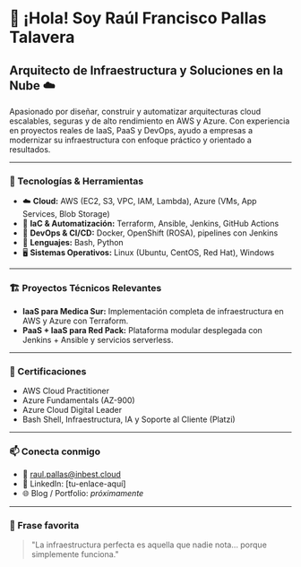 # 👋 ¡Hola! Soy Raúl Francisco Pallas Talavera

## Arquitecto de Infraestructura y Soluciones en la Nube ☁️

Apasionado por diseñar, construir y automatizar arquitecturas cloud escalables, seguras y de alto rendimiento en AWS y Azure. Con experiencia en proyectos reales de IaaS, PaaS y DevOps, ayudo a empresas a modernizar su infraestructura con enfoque práctico y orientado a resultados.

---

### 🚀 Tecnologías & Herramientas

- ☁️ **Cloud:** AWS (EC2, S3, VPC, IAM, Lambda), Azure (VMs, App Services, Blob Storage)
- 🧰 **IaC & Automatización:** Terraform, Ansible, Jenkins, GitHub Actions
- 🔄 **DevOps & CI/CD:** Docker, OpenShift (ROSA), pipelines con Jenkins
- 📜 **Lenguajes:** Bash, Python
- 🖥️ **Sistemas Operativos:** Linux (Ubuntu, CentOS, Red Hat), Windows

---

### 🏗️ Proyectos Técnicos Relevantes

- **IaaS para Medica Sur:** Implementación completa de infraestructura en AWS y Azure con Terraform.
- **PaaS + IaaS para Red Pack:** Plataforma modular desplegada con Jenkins + Ansible y servicios serverless.

---

### 📜 Certificaciones

- AWS Cloud Practitioner
- Azure Fundamentals (AZ-900)
- Azure Cloud Digital Leader
- Bash Shell, Infraestructura, IA y Soporte al Cliente (Platzi)

---

### 📫 Conecta conmigo

- 📧 raul.pallas@inbest.cloud
- 💼 LinkedIn: [tu-enlace-aquí]
- 🌐 Blog / Portfolio: *próximamente*

---

### 🧠 Frase favorita
> "La infraestructura perfecta es aquella que nadie nota… porque simplemente funciona."

